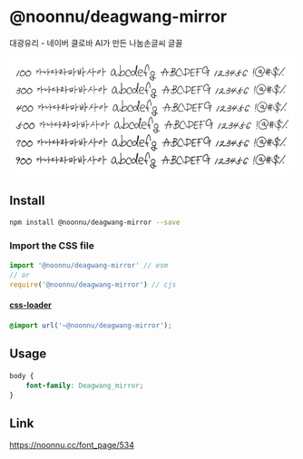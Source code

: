 # @noonnu/deagwang-mirror

대광유리 - 네이버 클로바 AI가 만든 나눔손글씨 글꼴

![example](./example.png)

## Install

```bash
npm install @noonnu/deagwang-mirror --save
```

### Import the CSS file

```js
import '@noonnu/deagwang-mirror' // esm
// or
require('@noonnu/deagwang-mirror') // cjs
```

#### [css-loader](https://github.com/webpack-contrib/css-loader)

```css
@import url('~@noonnu/deagwang-mirror');
```

## Usage

```css
body {
    font-family: Deagwang_mirror;
}
```

## Link

https://noonnu.cc/font_page/534

